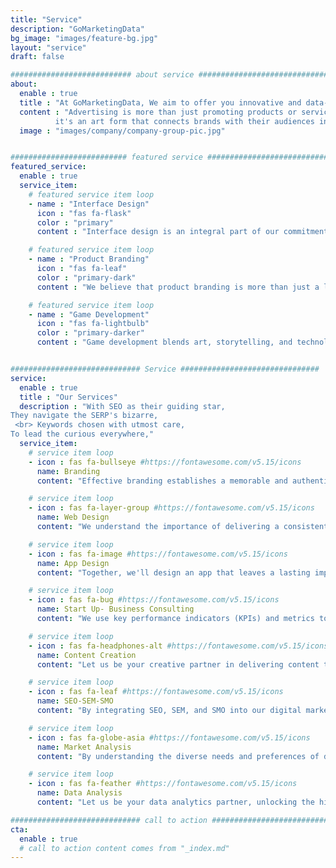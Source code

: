 ```yaml
---
title: "Service"
description: "GoMarketingData"
bg_image: "images/feature-bg.jpg"
layout: "service"
draft: false

########################### about service #############################
about:
  enable : true
  title : "At GoMarketingData, We aim to offer you innovative and data-centric marketing services"
  content : "Advertising is more than just promoting products or services; 
          it's an art form that connects brands with their audiences in meaningful and impactful ways. Our advertising strategies are rooted in creativity, data-driven insights, and a deep understanding of our clients' goals"
  image : "images/company/company-group-pic.jpg"


########################## featured service ############################
featured_service:
  enable : true
  service_item:
    # featured service item loop
    - name : "Interface Design"
      icon : "fas fa-flask"
      color : "primary"
      content : "Interface design is an integral part of our commitment to creating memorable and impactful digital experiences."

    # featured service item loop
    - name : "Product Branding"
      icon : "fas fa-leaf"
      color : "primary-dark"
      content : "We believe that product branding is more than just a logo or packaging; it's about crafting a compelling story that connects with the target audience on an emotional level."

    # featured service item loop
    - name : "Game Development"
      icon : "fas fa-lightbulb"
      color : "primary-darker"
      content : "Game development blends art, storytelling, and technology, allowing developers to leave a lasting impact on the gaming industry and the hearts of gamers worldwide."


############################# Service ###############################
service:
  enable : true
  title : "Our Services"
  description : "With SEO as their guiding star,
They navigate the SERP's bizarre,
 <br> Keywords chosen with utmost care,
To lead the curious everywhere,"
  service_item:
    # service item loop
    - icon : fas fa-bullseye #https://fontawesome.com/v5.15/icons
      name: Branding
      content: "Effective branding establishes a memorable and authentic presence, instilling trust and loyalty among customers"

    # service item loop
    - icon : fas fa-layer-group #https://fontawesome.com/v5.15/icons
      name: Web Design
      content: "We understand the importance of delivering a consistent and optimized experience across various devices, including desktops, tablets, and smartphones"

    # service item loop
    - icon : fas fa-image #https://fontawesome.com/v5.15/icons
      name: App Design
      content: "Together, we'll design an app that leaves a lasting impression and fosters meaningful connections with your audience"

    # service item loop
    - icon : fas fa-bug #https://fontawesome.com/v5.15/icons
      name: Start Up- Business Consulting
      content: "We use key performance indicators (KPIs) and metrics to track the outcomes of our strategies, providing our clients with transparent and measurable results."

    # service item loop
    - icon : fas fa-headphones-alt #https://fontawesome.com/v5.15/icons
      name: Content Creation
      content: "Let us be your creative partner in delivering content that resonates, inspires, and elevates your brand to new heights"

    # service item loop
    - icon : fas fa-leaf #https://fontawesome.com/v5.15/icons
      name: SEO-SEM-SMO
      content: "By integrating SEO, SEM, and SMO into our digital marketing efforts, we provide comprehensive solutions that enhance our clients' online presence, boost visibility, and drive growth"

    # service item loop
    - icon : fas fa-globe-asia #https://fontawesome.com/v5.15/icons
      name: Market Analysis
      content: "By understanding the diverse needs and preferences of different customer segments, we can tailor marketing messages and deliver personalized experiences that resonate with target audiences"

    # service item loop
    - icon : fas fa-feather #https://fontawesome.com/v5.15/icons
      name: Data Analysis
      content: "Let us be your data analytics partner, unlocking the hidden potential within your data and transforming it into a powerful asset for your business."

############################# call to action #################################
cta:
  enable : true
  # call to action content comes from "_index.md"
---
```

